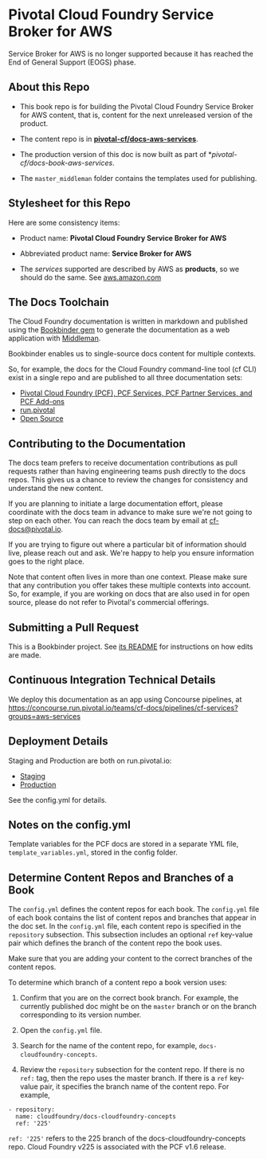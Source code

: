 #  Pivotal Cloud Foundry Service Broker for AWS

Service Broker for AWS is no longer supported
because it has reached the End of General Support (EOGS) phase.

## About this Repo

* This book repo is for building the Pivotal Cloud Foundry Service Broker for AWS content, that is, content for the next unreleased version of the product.

* The content repo is in [**pivotal-cf/docs-aws-services**](https://github.com/pivotal-cf/docs-aws-services).

* The production version of this doc is now built as part of **pivotal-cf/docs-book-aws-services*.

* The `master_middleman` folder contains the templates used for publishing.

## Stylesheet for this Repo

Here are some consistency items:

+ Product name: **Pivotal Cloud Foundry Service Broker for AWS**

+ Abbreviated product name: **Service Broker for AWS**

+ The _services_ supported are described by AWS as **products**, so we should do the same.
  See [aws.amazon.com](https://aws.amazon.com)

## The Docs Toolchain

The Cloud Foundry documentation is written in markdown and published using the [Bookbinder gem](http://github.com/pivotal-cf/docs-bookbinder) to generate the documentation as a web application with [Middleman](http://middlemanapp.com/).

Bookbinder enables us to single-source docs content for multiple contexts.

So, for example, the docs for the Cloud Foundry command-line tool (cf CLI) exist in a single repo and are published to all three documentation sets:

* [Pivotal Cloud Foundry (PCF), PCF Services, PCF Partner Services, and PCF Add-ons](http://docs.pivotal.io)
* [run.pivotal](http://docs.run.pivotal.io)
* [Open Source](http://docs.cloudfoundry.org)

## Contributing to the Documentation

The docs team prefers to receive documentation contributions as pull requests rather than having engineering teams push directly to the docs repos.
This gives us a chance to review the changes for consistency and understand the new content.

If you are planning to initiate a large documentation effort, please coordinate with the docs team in advance to make sure we're not going to step on each other.
You can reach the docs team by email at [cf-docs@pivotal.io](mailto:cf-docs@pivotal.io).

If you are trying to figure out where a particular bit of information should live, please reach out and ask.
We're happy to help you ensure information goes to the right place.

Note that content often lives in more than one context.
Please make sure that any contribution you offer takes these multiple contexts into account.
So, for example, if you are working on docs that are also used in for open source, please do not refer to Pivotal's commercial offerings.

## Submitting a Pull Request

This is a Bookbinder project. See [its README](https://github.com/pivotal-cf/bookbinder/blob/master/README.md) for instructions on how edits are made.

## Continuous Integration Technical Details

We deploy this documentation as an app using Concourse pipelines, at https://concourse.run.pivotal.io/teams/cf-docs/pipelines/cf-services?groups=aws-services


## Deployment Details

Staging and Production are both on run.pivotal.io:

- [Staging](https://docs-pcf-staging.cfapps.io/aws-services/index.html)
- [Production](http://docs.pivotal.io/aws-services/index.html)

See the config.yml for details.

## Notes on the config.yml

Template variables for the PCF docs are stored in a separate YML file, `template_variables.yml`, stored in the config folder.

## Determine Content Repos and Branches of a Book

The `config.yml` defines the content repos for each book.
The `config.yml` file of each book contains the list of content repos and branches that appear in the doc set.
In the `config.yml` file, each content repo is specified in the `repository` subsection.
This subsection includes an optional `ref` key-value pair which defines the branch of the content repo the book uses.

Make sure that you are adding your content to the correct branches of the content repos.

To determine which branch of a content repo a book version uses:

1. Confirm that you are on the correct book branch. For example, the currently published doc might be on the `master` branch
or on the branch corresponding to its version number.

2. Open the `config.yml` file.

3. Search for the name of the content repo, for example, `docs-cloudfoundry-concepts`.

4. Review the `repository` subsection for the content repo. If there is no `ref:` tag, then the repo uses the master branch. If there is a `ref` key-value pair, it specifies the branch name of the content repo. For example,

  ```
  - repository:
    name: cloudfoundry/docs-cloudfoundry-concepts
    ref: '225'
  ```

  `ref: '225'` refers to the 225 branch of the docs-cloudfoundry-concepts repo. Cloud Foundry v225 is associated with the PCF v1.6 release.
